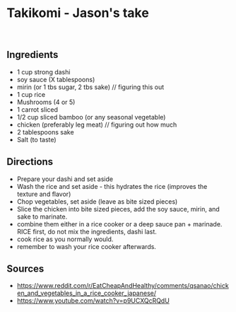 # Takikomi - Jason's take
​
## Ingredients

- 1 cup strong dashi
- soy sauce (X tablespoons)
- mirin (or 1 tbs sugar, 2 tbs sake) // figuring this out
- 1 cup rice
- Mushrooms (4 or 5)
- 1 carrot sliced
- 1/2 cup sliced bamboo (or any seasonal vegetable)
- chicken (preferably leg meat) // figuring out how much
- 2 tablespoons sake
- Salt (to taste)
​

## Directions

- Prepare your dashi and set aside
- Wash the rice and set aside - this hydrates the rice (improves the texture and flavor)
- Chop vegetables, set aside (leave as bite sized pieces)
- Slice the chicken into bite sized pieces, add the soy sauce, mirin, and sake to marinate.
- combine them either in a rice cooker or a deep sauce pan + marinade. RICE first, do not mix the ingredients, dashi last.
- cook rice as you normally would.
- remember to wash your rice cooker afterwards.



## Sources
- https://www.reddit.com/r/EatCheapAndHealthy/comments/qsanao/chicken_and_vegetables_in_a_rice_cooker_japanese/
- https://www.youtube.com/watch?v=p9UCXQcRQdU
